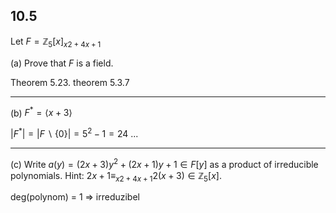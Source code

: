 

## 10.5

Let $F = \mathbb{Z}_5[x]_{x2+4x+1}$



(a) Prove that $F$ is a field.

Theorem 5.23. 
theorem 5.3.7

___


(b) $F^* = \langle x + 3 \rangle$

$|F^*| = |F \backslash \{0\} | = 5^2 -1 =24$
...

___


(c) Write $a(y) = (2x+3)y^2 +(2x+1)y +1 \in F [y]$ as a  product of irreducible polynomials.
Hint: $2x + 1 \equiv_{x2+4x+1} 2(x + 3) \in \mathbb{Z}_5[x]$.



deg(polynom) = 1 => irreduzibel


